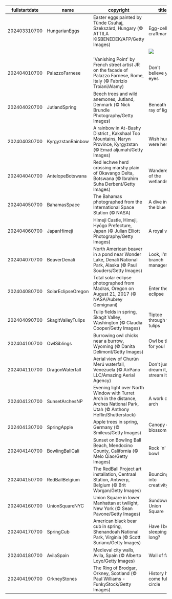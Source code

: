 |fullstartdate|name|copyright|title|image|
|--|--|--|--|--|
202403310700|HungarianEggs|Easter eggs painted by Tünde Csuhaj, Szekszárd, Hungary (© ATTILA KISBENEDEK/AFP/Getty Images)|Egg-cellent craftmanship|![](/en-US/2024/04/202403310700HungarianEggs.jpg)|
||||![](/en-US/2024/04/.jpg)|
202404010700|PalazzoFarnese|'Vanishing Point' by French street artist JR on the facade of Palazzo Farnese, Rome, Italy (© Fabrizio Troiani/Alamy)|Don't believe your eyes|![](/en-US/2024/04/202404010700PalazzoFarnese.jpg)|
202404020700|JutlandSpring|Beech trees and wild anemones, Jutland, Denmark (© Nick Brundle Photography/Getty Images)|Beneath a ray of light|![](/en-US/2024/04/202404020700JutlandSpring.jpg)|
202404030700|KyrgyzstanRainbow|A rainbow in At-Bashy District  , Kakshaal Too Mountains, Naryn Province, Kyrgyzstan (© Emad aljumah/Getty Images)|Wish hue were here|![](/en-US/2024/04/202404030700KyrgyzstanRainbow.jpg)|
202404040700|AntelopeBotswana|Red lechwe herd crossing marshy plain of Okavango Delta, Botswana (© Ibrahim Suha Derbent/Getty Images)|Wanderers of the wetlands|![](/en-US/2024/04/202404040700AntelopeBotswana.jpg)|
202404050700|BahamasSpace|The Bahamas photographed from the International Space Station (© NASA)|A dive into the blue|![](/en-US/2024/04/202404050700BahamasSpace.jpg)|
202404060700|JapanHimeji|Himeji Castle, Himeji, Hyōgo Prefecture, Japan (© Julian Elliott Photography/Getty Images)|A royal view|![](/en-US/2024/04/202404060700JapanHimeji.jpg)|
202404070700|BeaverDenali|North American beaver in a pond near Wonder Lake, Denali National Park, Alaska (© Paul Souders/Getty Images)|Look, I'm a branch manager!|![](/en-US/2024/04/202404070700BeaverDenali.jpg)|
202404080700|SolarEclipseOregon|Total solar eclipse photographed from Madras, Oregon on August 21, 2017 (© NASA/Aubrey Gemignani)|Enter the eclipse|![](/en-US/2024/04/202404080700SolarEclipseOregon.jpg)|
202404090700|SkagitValleyTulips|Tulip fields in spring, Skagit Valley, Washington (© Claudia Cooper/Getty Images)|Tiptoe through the tulips|![](/en-US/2024/04/202404090700SkagitValleyTulips.jpg)|
202404100700|OwlSiblings|Burrowing owl chicks near a burrow, Wyoming (© Danita Delimont/Getty Images)|Owl be there for you!|![](/en-US/2024/04/202404100700OwlSiblings.jpg)|
202404110700|DragonWaterfall|Aerial view of Churún Merú waterfall, Venezuela (© AirPano LLC/Amazing Aerial Agency)|Don't just dream it, stream it!|![](/en-US/2024/04/202404110700DragonWaterfall.jpg)|
202404120700|SunsetArchesNP|Evening light over North Window with Turret Arch in the distance, Arches National Park, Utah (© Anthony Heflin/Shutterstock)|A work of arch|![](/en-US/2024/04/202404120700SunsetArchesNP.jpg)|
202404130700|SpringApple|Apple trees in spring, Germany (© Smileus/Getty Images)|Canopy of blossoms|![](/en-US/2024/04/202404130700SpringApple.jpg)|
202404140700|BowlingBallCali|Sunset on Bowling Ball Beach, Mendocino County, California (© Melo Qiao/Getty Images)|Rock 'n' bowl|![](/en-US/2024/04/202404140700BowlingBallCali.jpg)|
202404150700|RedBallBelgium|The RedBall Project art installation, Centraal Station, Antwerp, Belgium (© Brit Worgan/Getty Images)|Bouncing into creativity|![](/en-US/2024/04/202404150700RedBallBelgium.jpg)|
202404160700|UnionSquareNYC|Union Square in lower Manhattan at twilight, New York (© Sean Pavone/Getty Images)|Sundown on Union Square|![](/en-US/2024/04/202404160700UnionSquareNYC.jpg)|
202404170700|SpringCub|American black bear cub in spring, Shenandoah National Park, Virginia (© Scott Suriano/Getty Images)|Have I been sleeping too long?|![](/en-US/2024/04/202404170700SpringCub.jpg)|
202404180700|AvilaSpain|Medieval city walls, Ávila, Spain (© Alberto Loyo/Getty Images)|Wall of fame|![](/en-US/2024/04/202404180700AvilaSpain.jpg)|
202404190700|OrkneyStones|The Ring of Brodgar, Orkney, Scotland (© Paul Williams - FunkyStock/Getty Images)|History has come full circle|![](/en-US/2024/04/202404190700OrkneyStones.jpg)|
